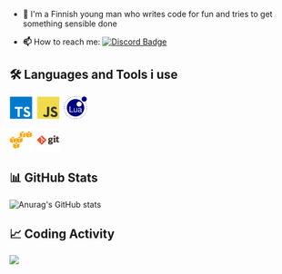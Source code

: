 - **:telescope:** I'm a Finnish young man who writes code for fun and tries to get something sensible done

- **:mailbox:** How to reach me: [![Discord Badge](https://img.shields.io/badge/-Server-black?style=flat&logo=Discord&logoColor=blue)](https://discord.gg/2n5V5ME3r4)

## :hammer_and_wrench: Languages and Tools i use
<div>
  <img src="https://github.com/devicons/devicon/blob/master/icons/typescript/typescript-plain.svg" title="TypeScript" alt="TypeScript" width="40" height="40"/>&nbsp;
  <img src="https://github.com/devicons/devicon/blob/master/icons/javascript/javascript-original.svg" title="JavaScript" alt="JavaScript" width="40" height="40"/>&nbsp;
  <img src="https://github.com/devicons/devicon/blob/master/icons/lua/lua-plain-wordmark.svg" title="LUA" alt="lua" width="40" height="40"/>&nbsp;
  
  <img src="https://github.com/devicons/devicon/blob/master/icons/amazonwebservices/amazonwebservices-original.svg" title="AWS" alt="AWS" width="40" height="40"/>&nbsp;
  <img src="https://github.com/devicons/devicon/blob/master/icons/git/git-original-wordmark.svg" title="Git" alt="Git" width="40" height="40"/>
</div>


## 📊 GitHub Stats
![Anurag's GitHub stats](https://github-readme-stats.vercel.app/api?username=Pref0&show_icons=true&theme=github_dark)

## 📈 Coding Activity
<a href="https://github.com/Testaustime/github-readme-testaustime">
  <img src="https://github-readme-testaustime.vercel.app/api/testaustime?username=Prefo&theme=github_dark&layout=compact&range=7&langs_count=10" />
</a>
